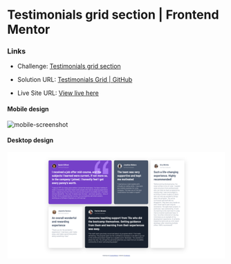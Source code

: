 # Testimonials grid section | Frontend Mentor

### Links
- Challenge: [Testimonials grid section](https://www.frontendmentor.io/challenges/testimonials-grid-section-Nnw6J7Un7)

- Solution URL: [Testimonials Grid | GitHub ](https://github.com/thynguyenxo/frontend-portfolio/testimonials-grid)
- Live Site URL: [View live here](https://thynguyenxo.github.io/frontend-portfolio/testimonials-gridm)


#### Mobile design 

![mobile-screenshot](/images/mobile-screenshot.png)


#### Desktop design
![desktop-screenshot](./images/desktop-screenshot.png)




